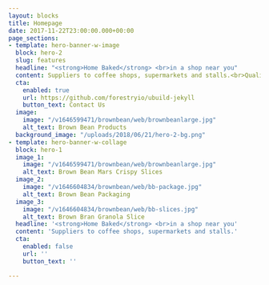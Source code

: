 ```yaml
---
layout: blocks
title: Homepage
date: 2017-11-22T23:00:00.000+00:00
page_sections:
- template: hero-banner-w-image
  block: hero-2
  slug: features
  headline: "<strong>Home Baked</strong> <br>in a shop near you"
  content: Suppliers to coffee shops, supermarkets and stalls.<br>Quality ingredients.
  cta:
    enabled: true
    url: https://github.com/forestryio/ubuild-jekyll
    button_text: Contact Us
  image:
    image: "/v1646599471/brownbean/web/brownbeanlarge.jpg"
    alt_text: Brown Bean Products
  background_image: "/uploads/2018/06/21/hero-2-bg.png"
- template: hero-banner-w-collage
  block: hero-1
  image_1:
    image: "/v1646599471/brownbean/web/brownbeanlarge.jpg"
    alt_text: Brown Bean Mars Crispy Slices
  image_2:
    image: "/v1646604834/brownbean/web/bb-package.jpg"
    alt_text: Brown Bean Packaging
  image_3:
    image: "/v1646604834/brownbean/web/bb-slices.jpg"
    alt_text: Brown Bran Granola Slice
  headline: '<strong>Home Baked</strong> <br>in a shop near you'
  content: 'Suppliers to coffee shops, supermarkets and stalls.'
  cta:
    enabled: false
    url: ''
    button_text: ''

---
```

